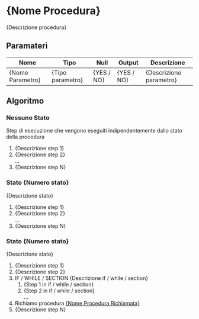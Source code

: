 # {Nome Procedura}
{Descrizione procedura}

## Paramateri
Nome | Tipo | Null | Output | Descrizione
--- | --- | --- | --- | --- 
{Nome Parametro} | {Tipo parametro} | {YES / NO} | {YES / NO} | {Descrizione parametro}

## Algoritmo
### Nessuno Stato
Step di esecuzione che vengono eseguiti indipendentemente dallo stato della procedura
1. {Descrizione step 1}
2. {Descrizione step 2}   
...
99. {Descrizione step N}

### Stato {Numero stato}
{Descrizione stato}  
1. {Descrizione step 1}
2. {Descrizione step 2}   
...
99. {Descrizione step N}

### Stato {Numero stato}
{Descrizione stato}  
1. {Descrizione step 1}
2. {Descrizione step 2}   
3. IF / WHILE / SECTION {Descrizione if / while / section}
    1. {Step 1 in if / while / section}
    2. {Step 2 in if / while / section}  
...
4. Richiamo procedura [{Nome Procedura Richiamata}]({percorso_documentazione_procedura_richiamata}.md)
99. {Descrizione step N}
